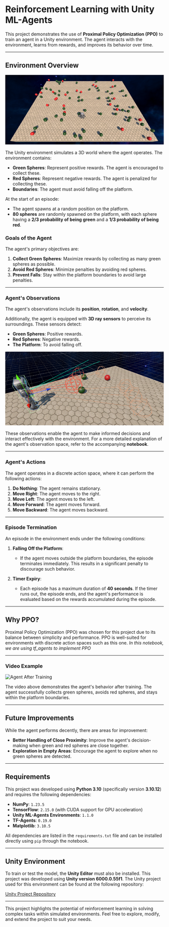 # **Reinforcement Learning with Unity ML-Agents**

This project demonstrates the use of **Proximal Policy Optimization (PPO)** to train an agent in a Unity environment. The agent interacts with the environment, learns from rewards, and improves its behavior over time.

---

## **Environment Overview**

![Environment Overview](assets/environment.png)

The Unity environment simulates a 3D world where the agent operates. The environment contains:
- **Green Spheres**: Represent positive rewards. The agent is encouraged to collect these.
- **Red Spheres**: Represent negative rewards. The agent is penalized for collecting these.
- **Boundaries**: The agent must avoid falling off the platform.

At the start of an episode:
- The agent spawns at a random position on the platform.
- **80 spheres** are randomly spawned on the platform, with each sphere having a **2/3 probability of being green** and a **1/3 probability of being red**.

### **Goals of the Agent**
The agent's primary objectives are:
1. **Collect Green Spheres**: Maximize rewards by collecting as many green spheres as possible.
2. **Avoid Red Spheres**: Minimize penalties by avoiding red spheres.
3. **Prevent Falls**: Stay within the platform boundaries to avoid large penalties.

---
### **Agent's Observations**

The agent's observations include its **position**, **rotation**, and **velocity**.

Additionally, the agent is equipped with **3D ray sensors** to perceive its surroundings. These sensors detect:
- **Green Spheres**: Positive rewards.
- **Red Spheres**: Negative rewards.
- **The Platform**: To avoid falling off.

![Agent with Ray Sensors](assets/sensors.png)

These observations enable the agent to make informed decisions and interact effectively with the environment. For a more detailed explanation of the agent's observation space, refer to the accompanying **notebook**.

---

### **Agent's Actions**

The agent operates in a discrete action space, where it can perform the following actions:
1. **Do Nothing**: The agent remains stationary.
2. **Move Right**: The agent moves to the right.
3. **Move Left**: The agent moves to the left.
4. **Move Forward**: The agent moves forward.
5. **Move Backward**: The agent moves backward.

---

### **Episode Termination**

An episode in the environment ends under the following conditions:

1. **Falling Off the Platform**:  
   - If the agent moves outside the platform boundaries, the episode terminates immediately. This results in a significant penalty to discourage such behavior.

2. **Timer Expiry**:  
   - Each episode has a maximum duration of **40 seconds**. If the timer runs out, the episode ends, and the agent's performance is evaluated based on the rewards accumulated during the episode.

---

## **Why PPO?**

Proximal Policy Optimization (PPO) was chosen for this project due to its balance between simplicity and performance. PPO is well-suited for environments with discrete action spaces such as this one.
*In this notebook, we are using tf_agents to implement PPO*

---

### **Video Example**
![Agent After Training](assets/eval_example.gif)

The video above demonstrates the agent's behavior after training. The agent successfully collects green spheres, avoids red spheres, and stays within the platform boundaries.

---

## **Future Improvements**

While the agent performs decently, there are areas for improvement:
- **Better Handling of Close Proximity**: Improve the agent's decision-making when green and red spheres are close together.
- **Exploration in Empty Areas**: Encourage the agent to explore when no green spheres are detected.

---

## **Requirements**

This project was developed using **Python 3.10** (specifically version **3.10.12**) and requires the following dependencies:

- **NumPy**: `1.23.5`
- **TensorFlow**: `2.15.0` (with CUDA support for GPU acceleration)
- **Unity ML-Agents Environments**: `1.1.0`
- **TF-Agents**: `0.19.0`
- **Matplotlib**: `3.10.5`

All dependencies are listed in the `requirements.txt` file and can be installed directly using `pip` through the notebook.

---

## **Unity Environment**

To train or test the model, the **Unity Editor** must also be installed. This project was developed using **Unity version 6000.0.55f1**. The Unity project used for this environment can be found at the following repository:

[Unity Project Repository](https://github.com/MohamedLouayChatti/RL-PPO-Unity-Sim)

---

This project highlights the potential of reinforcement learning in solving complex tasks within simulated environments. Feel free to explore, modify, and extend the project to suit your needs.